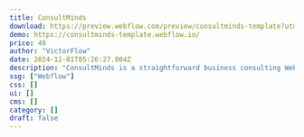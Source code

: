 ```yaml
---
title: ConsultMinds
download: https://preview.webflow.com/preview/consultminds-template?utm_medium=preview_link&utm_source=dashboard&utm_content=consultminds-template&preview=3f581799551e7dc8080a0a40c7b366ed&workflow=preview
demo: https://consultminds-template.webflow.io/
price: 49
author: "VictorFlow"
date: 2024-12-01T05:26:27.804Z
description: "ConsultMinds is a straightforward business consulting Webflow template. It's suitable for consulting, advisor, consultant, consultancy, agency, HR consulting, startup, advertising, IT solutions, corporate, loan, tax help, legal, and SaaS websites."
ssg: ["Webflow"]
css: []
ui: []
cms: []
category: []
draft: false
---
```

